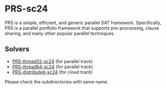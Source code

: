 # PRS-sc24

PRS is a simple, efficient, and generic parallel SAT framework. Specifically, PRS is a parallel portfolio framework that supports pre-processing, clause sharing, and many other popular parallel techniques.

## Solvers

* [PRS-thread32-sc24](PRS-thread32-sc24) (for parallel track)
* [PRS-thread64-sc24](PRS-thread64-sc24) (for parallel track)
* [PRS-distributed-sc24](PRS-distributed-sc24) (for cloud track)

Please check the subdirectories with same name.
